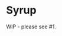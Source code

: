 # Syrup

WIP - please see #1.

<!-- links --->

[i1]: https://github.com/DumbDogDiner/syrup/issues/1
